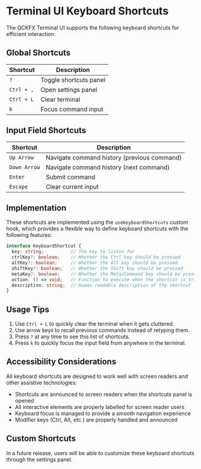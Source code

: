 # Terminal UI Keyboard Shortcuts

The QCKFX Terminal UI supports the following keyboard shortcuts for efficient interaction:

## Global Shortcuts

| Shortcut | Description |
|----------|-------------|
| `?` | Toggle shortcuts panel |
| `Ctrl + ,` | Open settings panel |
| `Ctrl + L` | Clear terminal |
| `k` | Focus command input |

## Input Field Shortcuts

| Shortcut | Description |
|----------|-------------|
| `Up Arrow` | Navigate command history (previous command) |
| `Down Arrow` | Navigate command history (next command) |
| `Enter` | Submit command |
| `Escape` | Clear current input |

## Implementation

These shortcuts are implemented using the `useKeyboardShortcuts` custom hook, which provides a flexible way to define keyboard shortcuts with the following features:

```typescript
interface KeyboardShortcut {
  key: string;          // The key to listen for
  ctrlKey?: boolean;    // Whether the Ctrl key should be pressed
  altKey?: boolean;     // Whether the Alt key should be pressed
  shiftKey?: boolean;   // Whether the Shift key should be pressed
  metaKey?: boolean;    // Whether the Meta/Command key should be pressed
  action: () => void;   // Function to execute when the shortcut is triggered
  description: string;  // Human-readable description of the shortcut
}
```

## Usage Tips

1. Use `Ctrl + L` to quickly clear the terminal when it gets cluttered.
2. Use arrow keys to recall previous commands instead of retyping them.
3. Press `?` at any time to see this list of shortcuts.
4. Press `k` to quickly focus the input field from anywhere in the terminal.

## Accessibility Considerations

All keyboard shortcuts are designed to work well with screen readers and other assistive technologies:

- Shortcuts are announced to screen readers when the shortcuts panel is opened
- All interactive elements are properly labelled for screen reader users
- Keyboard focus is managed to provide a smooth navigation experience
- Modifier keys (Ctrl, Alt, etc.) are properly handled and announced

## Custom Shortcuts

In a future release, users will be able to customize these keyboard shortcuts through the settings panel.